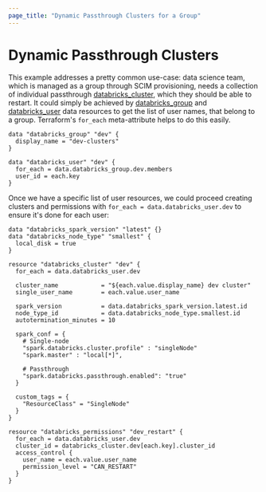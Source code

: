 ```yaml
---
page_title: "Dynamic Passthrough Clusters for a Group"
---
```


# Dynamic Passthrough Clusters

This example addresses a pretty common use-case: data science team, which is managed as a group through SCIM provisioning, needs a collection of individual passthrough [databricks_cluster](../resources/cluster.md), which they should be able to restart. It could simply be achieved by [databricks_group](../data-sources/group.md) and [databricks_user](../data-sources/user.md) data resources to get the list of user names, that belong to a group. Terraform's `for_each` meta-attribute helps to do this easily.

```hcl
data "databricks_group" "dev" {
  display_name = "dev-clusters"
}

data "databricks_user" "dev" {
  for_each = data.databricks_group.dev.members
  user_id = each.key
}
```

Once we have a specific list of user resources, we could proceed creating clusters and permissions with `for_each = data.databricks_user.dev` to ensure it's done for each user:

```hcl
data "databricks_spark_version" "latest" {}
data "databricks_node_type" "smallest" {
  local_disk = true
}

resource "databricks_cluster" "dev" {
  for_each = data.databricks_user.dev

  cluster_name            = "${each.value.display_name} dev cluster"
  single_user_name        = each.value.user_name

  spark_version           = data.databricks_spark_version.latest.id
  node_type_id            = data.databricks_node_type.smallest.id
  autotermination_minutes = 10

  spark_conf = {
    # Single-node
    "spark.databricks.cluster.profile" : "singleNode"
    "spark.master" : "local[*]",

    # Passthrough
    "spark.databricks.passthrough.enabled": "true"
  }

  custom_tags = {
    "ResourceClass" = "SingleNode"
  }
}

resource "databricks_permissions" "dev_restart" {
  for_each = data.databricks_user.dev
  cluster_id = databricks_cluster.dev[each.key].cluster_id
  access_control {
    user_name = each.value.user_name
    permission_level = "CAN_RESTART"
  }
}
```